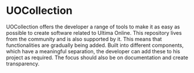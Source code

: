 # UOCollection

UOCollection offers the developer a range of tools to make it as easy as possible to create software related to Ultima Online. This repository lives from the community and is also supported by it. This means that functionalities are gradually being added. Built into different components, which have a meaningful separation, the developer can add these to his project as required. The focus should also be on documentation and create transparency.

